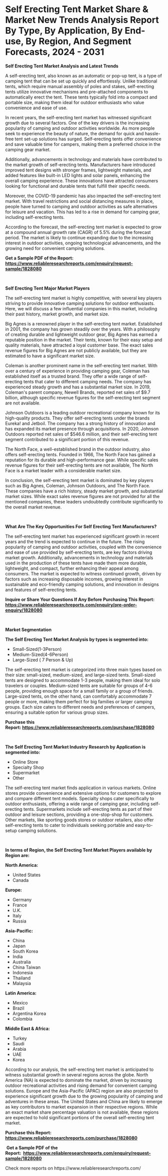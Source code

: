 <p><h1>Self Erecting Tent Market Share & Market New Trends Analysis Report By Type, By Application, By End-use, By Region, And Segment Forecasts, 2024 - 2031</h1></p><p><strong>Self Erecting Tent Market Analysis and Latest Trends</strong></p>
<p><p>A self-erecting tent, also known as an automatic or pop-up tent, is a type of camping tent that can be set up quickly and effortlessly. Unlike traditional tents, which require manual assembly of poles and stakes, self-erecting tents utilize innovative mechanisms and pre-attached components to automatically erect the tent. These tents typically fold into a compact and portable size, making them ideal for outdoor enthusiasts who value convenience and ease of use.</p><p>In recent years, the self-erecting tent market has witnessed significant growth due to several factors. One of the key drivers is the increasing popularity of camping and outdoor activities worldwide. As more people seek to experience the beauty of nature, the demand for quick and hassle-free tent set-up solutions has surged. Self-erecting tents offer convenience and save valuable time for campers, making them a preferred choice in the camping gear market.</p><p>Additionally, advancements in technology and materials have contributed to the market growth of self-erecting tents. Manufacturers have introduced improved tent designs with stronger frames, lightweight materials, and added features like built-in LED lights and solar panels, enhancing the overall camping experience. These innovations have attracted consumers looking for functional and durable tents that fulfill their specific needs.</p><p>Moreover, the COVID-19 pandemic has also impacted the self-erecting tent market. With travel restrictions and social distancing measures in place, people have turned to camping and outdoor activities as safe alternatives for leisure and vacation. This has led to a rise in demand for camping gear, including self-erecting tents.</p><p>According to the forecast, the self-erecting tent market is expected to grow at a compound annual growth rate (CAGR) of 5.5% during the forecast period. The market is likely to continue expanding due to the increasing interest in outdoor activities, ongoing technological advancements, and the growing need for convenient camping solutions.</p></p>
<p><strong>Get a Sample PDF of the Report:&nbsp; <a href="https://www.reliableresearchreports.com/enquiry/request-sample/1828080">https://www.reliableresearchreports.com/enquiry/request-sample/1828080</a></strong></p>
<p>&nbsp;</p>
<p><strong>Self Erecting Tent Major Market Players</strong></p>
<p><p>The self-erecting tent market is highly competitive, with several key players striving to provide innovative camping solutions for outdoor enthusiasts. Here, we will discuss a few influential companies in this market, including their past history, market growth, and market size.</p><p>Big Agnes is a renowned player in the self-erecting tent market. Established in 2001, the company has grown steadily over the years. With a philosophy of creating durable and lightweight outdoor gear, Big Agnes has earned a reputable position in the market. Their tents, known for their easy setup and quality materials, have attracted a loyal customer base. The exact sales revenue figures for Big Agnes are not publicly available, but they are estimated to have a significant market size.</p><p>Coleman is another prominent name in the self-erecting tent market. With over a century of experience in providing camping gear, Coleman has established itself as a trusted brand. They offer a wide range of self-erecting tents that cater to different camping needs. The company has experienced steady growth and has a substantial market size. In 2019, Coleman's parent company, Newell Brands, reported net sales of $9.7 billion, although specific revenue figures for the self-erecting tent segment are not available.</p><p>Johnson Outdoors is a leading outdoor recreational company known for its high-quality products. They offer self-erecting tents under the brands Eureka! and Jetboil. The company has a strong history of innovation and has expanded its market presence through acquisitions. In 2020, Johnson Outdoors reported net sales of $546.6 million, and their self-erecting tent segment contributed to a significant portion of this revenue.</p><p>The North Face, a well-established brand in the outdoor industry, also offers self-erecting tents. Founded in 1966, The North Face has gained a reputation for its durable and high-performance gear. While specific sales revenue figures for their self-erecting tents are not available, The North Face is a market leader with a considerable market size.</p><p>In conclusion, the self-erecting tent market is dominated by key players such as Big Agnes, Coleman, Johnson Outdoors, and The North Face. These companies have a rich history, steady market growth, and substantial market sizes. While exact sales revenue figures are not provided for all the mentioned companies, these leaders undoubtedly contribute significantly to the overall market revenue.</p></p>
<p>&nbsp;</p>
<p><strong>What Are The Key Opportunities For Self Erecting Tent Manufacturers?</strong></p>
<p><p>The self-erecting tent market has experienced significant growth in recent years and the trend is expected to continue in the future. The rising popularity of camping and outdoor activities, coupled with the convenience and ease of use provided by self-erecting tents, are key factors driving market growth. Additionally, advancements in technology and materials used in the production of these tents have made them more durable, lightweight, and compact, further enhancing their appeal among consumers. The market is expected to witness continued growth, driven by factors such as increasing disposable incomes, growing interest in sustainable and eco-friendly camping solutions, and innovation in designs and features of self-erecting tents.</p></p>
<p><strong>Inquire or Share Your Questions If Any Before Purchasing This Report: <a href="https://www.reliableresearchreports.com/enquiry/pre-order-enquiry/1828080">https://www.reliableresearchreports.com/enquiry/pre-order-enquiry/1828080</a></strong></p>
<p>&nbsp;</p>
<p><strong>Market Segmentation</strong></p>
<p><strong>The Self Erecting Tent Market Analysis by types is segmented into:</strong></p>
<p><ul><li>Small-Sized(1-3Person)</li><li>Medium-Sized(4-6Person)</li><li>Large-Sized ( 7 Person & Up)</li></ul></p>
<p><p>The self-erecting tent market is categorized into three main types based on their size: small-sized, medium-sized, and large-sized tents. Small-sized tents are designed to accommodate 1-3 people, making them ideal for solo travelers or couples. Medium-sized tents are suitable for groups of 4-6 people, providing enough space for a small family or a group of friends. Large-sized tents, on the other hand, can comfortably accommodate 7 people or more, making them perfect for big families or larger camping groups. Each size caters to different needs and preferences of campers, ensuring a suitable option for various group sizes.</p></p>
<p><strong>Purchase this Report:&nbsp;<a href="https://www.reliableresearchreports.com/purchase/1828080">https://www.reliableresearchreports.com/purchase/1828080</a></strong></p>
<p>&nbsp;</p>
<p><strong>The Self Erecting Tent Market Industry Research by Application is segmented into:</strong></p>
<p><ul><li>Online Store</li><li>Specialty Shop</li><li>Supermarket</li><li>Other</li></ul></p>
<p><p>The self-erecting tent market finds application in various markets. Online stores provide convenience and extensive options for customers to explore and compare different tent models. Specialty shops cater specifically to outdoor enthusiasts, offering a wide range of camping gear, including self-erecting tents. Supermarkets include self-erecting tents as part of their outdoor and leisure sections, providing a one-stop-shop for customers. Other markets, like sporting goods stores or outdoor retailers, also offer self-erecting tents to cater to individuals seeking portable and easy-to-setup camping solutions.</p></p>
<p>&nbsp;</p>
<p><strong>In terms of Region, the Self Erecting Tent Market Players available by Region are:</strong></p>
<p>
    <p> <strong> North America: </strong>
        <ul>
            <li>United States</li>
            <li>Canada</li>
        </ul>
        </p> 
    <p> <strong> Europe: </strong>
        <ul>
            <li>Germany</li>
            <li>France</li>
            <li>U.K.</li>
            <li>Italy</li>
            <li>Russia</li>
        </ul>
        </p> 
    <p> <strong> Asia-Pacific: </strong>
        <ul>
            <li>China</li>
            <li>Japan</li>
            <li>South Korea</li>
            <li>India</li>
            <li>Australia</li>
            <li>China Taiwan</li>
            <li>Indonesia</li>
            <li>Thailand</li>
            <li>Malaysia</li>
        </ul>
        </p> 
    <p> <strong> Latin America: </strong>
        <ul>
            <li>Mexico</li>
            <li>Brazil</li>
            <li>Argentina Korea</li>
            <li>Colombia</li>
        </ul>
        </p> 
    <p> <strong> Middle East & Africa: </strong>
        <ul>
            <li>Turkey</li>
            <li>Saudi</li>
            <li>Arabia</li>
            <li>UAE</li>
            <li>Korea</li>
        </ul>
    </p>
    </p>
<p><p>According to our analysis, the self-erecting tent market is anticipated to witness substantial growth in several regions across the globe. North America (NA) is expected to dominate the market, driven by increasing outdoor recreational activities and rising demand for convenient camping solutions. Europe and the Asia-Pacific (APAC) region are also projected to experience significant growth due to the growing popularity of camping and adventures in these areas. The United States and China are likely to emerge as key contributors to market expansion in their respective regions. While an exact market share percentage valuation is not available, these regions are expected to hold significant portions of the overall self-erecting tent market.</p></p>
<p><strong>Purchase this Report: <a href="https://www.reliableresearchreports.com/purchase/1828080">https://www.reliableresearchreports.com/purchase/1828080</a></strong></p>
<p>&nbsp;<strong>Get a Sample PDF of the Report:&nbsp;&nbsp;<a href="https://www.reliableresearchreports.com/enquiry/request-sample/1828080">https://www.reliableresearchreports.com/enquiry/request-sample/1828080</a></strong></p>
<p><strong></strong></p>
<p>Check more reports on https://www.reliableresearchreports.com/</p>
